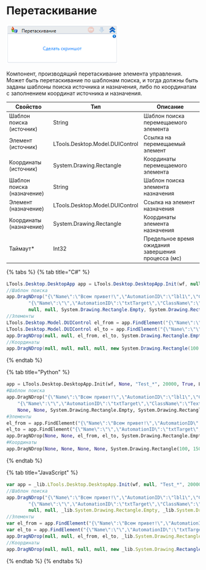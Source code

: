 # Перетаскивание

![](../../../../resources/activities/basic/desktop/gen1/image-51.png)

Компонент, производящий перетаскивание элемента управления. Может быть перетаскивание по шаблонам поиска, и тогда должны быть заданы шаблоны поиска источника и назначения, либо по координатам с заполнением координат источника и назначения.

| Свойство                   | Тип                             | Описание                                           |
| -------------------------- | ------------------------------- | -------------------------------------------------- |
| Шаблон поиска (источник)   | String                          | Шаблон поиска перемещаемого элемента               |
| Элемент (источник)         | LTools.Desktop.Model.DUIControl | Ссылка на перемещаемый элемент                     |
| Координаты (источник)      | System.Drawing.Rectangle        | Координаты перемещаемого элемента                  |
| Шаблон поиска (назначение) | String                          | Шаблон поиска элемента назначения                  |
| Элемент (назначение)       | LTools.Desktop.Model.DUIControl | Ссылка на элемент назначения                       |
| Координаты (назначение)    | System.Drawing.Rectangle        | Координаты элемента назначения                     |
| Таймаут\*                  | Int32                           | Предельное время ожидания завершения процесса (мс) |

{% tabs %}
{% tab title="C#" %}
```csharp
LTools.Desktop.DesktopApp app = LTools.Desktop.DesktopApp.Init(wf, null, "Test_*", 20000, true, LTools.Desktop.Model.DesktopTypes.UIAUTOMATION);
//Шаблон поиска
app.DragNDrop("{\"Name\":\"Всем привет!\",\"AutomationID\":\"lbl1\",\"ClassName\":\"Text\",\"AUIProperties\":[],\"TextSearchMode\":0,\"IsRoot\":false,\"IsQuickSearch\":false}",
		"{\"Name\":\"\",\"AutomationID\":\"txtTarget\",\"ClassName\":\"TextBlock\",\"AUIProperties\":[],\"TextSearchMode\":0,\"IsRoot\":false,\"IsQuickSearch\":false}",
		null, null, System.Drawing.Rectangle.Empty, System.Drawing.Rectangle.Empty, 10000);
//Элементы
LTools.Desktop.Model.DUIControl el_from = app.FindElement("{\"Name\":\"Всем привет!\",\"AutomationID\":\"lbl1\",\"ClassName\":\"Text\",\"AUIProperties\":[],\"TextSearchMode\":0,\"IsRoot\":false,\"IsQuickSearch\":false}");
LTools.Desktop.Model.DUIControl el_to = app.FindElement("{\"Name\":\"\",\"AutomationID\":\"txtTarget\",\"ClassName\":\"TextBlock\",\"AUIProperties\":[],\"TextSearchMode\":0,\"IsRoot\":false,\"IsQuickSearch\":false}");
app.DragNDrop(null, null, el_from, el_to, System.Drawing.Rectangle.Empty, System.Drawing.Rectangle.Empty, 10000);
//Координаты
app.DragNDrop(null, null, null, null, new System.Drawing.Rectangle(100, 150, 0, 0), new System.Drawing.Rectangle(200, 250, 0, 0));
```
{% endtab %}

{% tab title="Python" %}
```python
app = LTools.Desktop.DesktopApp.Init(wf, None, "Test_*", 20000, True, LTools.Desktop.Model.DesktopTypes.UIAUTOMATION)
#Шаблон поиска
app.DragNDrop("{\"Name\":\"Всем привет!\",\"AutomationID\":\"lbl1\",\"ClassName\":\"Text\",\"AUIProperties\":[],\"TextSearchMode\":0,\"IsRoot\":false,\"IsQuickSearch\":false}",
	"{\"Name\":\"\",\"AutomationID\":\"txtTarget\",\"ClassName\":\"TextBlock\",\"AUIProperties\":[],\"TextSearchMode\":0,\"IsRoot\":false,\"IsQuickSearch\":false}",
	None, None, System.Drawing.Rectangle.Empty, System.Drawing.Rectangle.Empty, 10000)
#Элементы
el_from = app.FindElement("{\"Name\":\"Всем привет!\",\"AutomationID\":\"lbl1\",\"ClassName\":\"Text\",\"AUIProperties\":[],\"TextSearchMode\":0,\"IsRoot\":false,\"IsQuickSearch\":false}")
el_to = app.FindElement("{\"Name\":\"\",\"AutomationID\":\"txtTarget\",\"ClassName\":\"TextBlock\",\"AUIProperties\":[],\"TextSearchMode\":0,\"IsRoot\":false,\"IsQuickSearch\":false}")
app.DragNDrop(None, None, el_from, el_to, System.Drawing.Rectangle.Empty, System.Drawing.Rectangle.Empty, 10000)
#Координаты
app.DragNDrop(None, None, None, None, System.Drawing.Rectangle(100, 150, 0, 0), System.Drawing.Rectangle(200, 250, 0, 0))
```
{% endtab %}

{% tab title="JavaScript" %}
```javascript
var app = _lib.LTools.Desktop.DesktopApp.Init(wf, null, "Test_*", 20000, true, _lib.LTools.Desktop.Model.DesktopTypes.UIAUTOMATION);
//Шаблон поиска
app.DragNDrop("{\"Name\":\"Всем привет!\",\"AutomationID\":\"lbl1\",\"ClassName\":\"Text\",\"AUIProperties\":[],\"TextSearchMode\":0,\"IsRoot\":false,\"IsQuickSearch\":false}",
		"{\"Name\":\"\",\"AutomationID\":\"txtTarget\",\"ClassName\":\"TextBlock\",\"AUIProperties\":[],\"TextSearchMode\":0,\"IsRoot\":false,\"IsQuickSearch\":false}",
		null, null, _lib.System.Drawing.Rectangle.Empty, _lib.System.Drawing.Rectangle.Empty, 10000);
//Элементы
var el_from = app.FindElement("{\"Name\":\"Всем привет!\",\"AutomationID\":\"lbl1\",\"ClassName\":\"Text\",\"AUIProperties\":[],\"TextSearchMode\":0,\"IsRoot\":false,\"IsQuickSearch\":false}");
var el_to = app.FindElement("{\"Name\":\"\",\"AutomationID\":\"txtTarget\",\"ClassName\":\"TextBlock\",\"AUIProperties\":[],\"TextSearchMode\":0,\"IsRoot\":false,\"IsQuickSearch\":false}");
app.DragNDrop(null, null, el_from, el_to, _lib.System.Drawing.Rectangle.Empty, _lib.System.Drawing.Rectangle.Empty, 10000);
//Координаты
app.DragNDrop(null, null, null, null, new _lib.System.Drawing.Rectangle(100, 150, 0, 0), new _lib.System.Drawing.Rectangle(200, 250, 0, 0));		
```
{% endtab %}
{% endtabs %}
